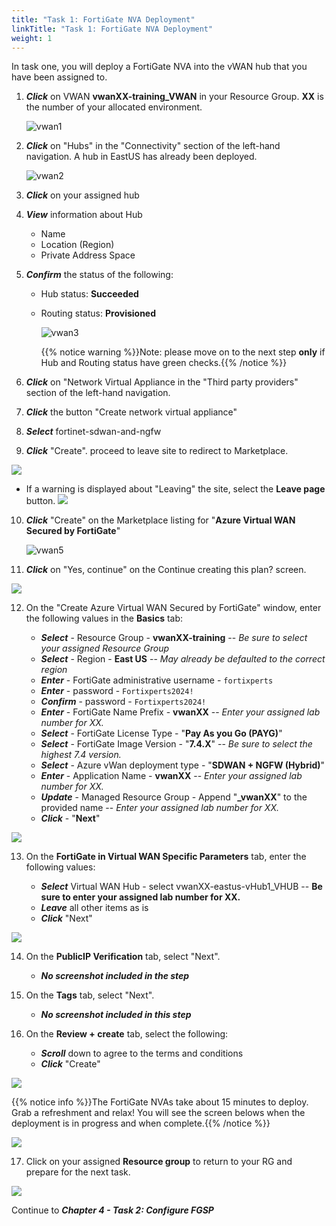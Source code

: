 ```yaml
---
title: "Task 1: FortiGate NVA Deployment"
linkTitle: "Task 1: FortiGate NVA Deployment"
weight: 1
---
```


In task one, you will deploy a FortiGate NVA into the vWAN hub that you have been assigned to.

1. ***Click*** on VWAN **vwanXX-training_VWAN** in your Resource Group. **XX** is the number of your allocated environment.

    ![vwan1](../images/vwan1.jpg)

2. ***Click*** on "Hubs" in the "Connectivity" section of the left-hand navigation. A hub in EastUS has already been deployed.

    ![vwan2](../images/vwan2.jpg)

3. ***Click*** on your assigned hub

4. ***View*** information about Hub

    - Name
    - Location (Region)
    - Private Address Space

5. ***Confirm*** the status of the following:

    - Hub status: **Succeeded**
    - Routing status: **Provisioned**

        ![vwan3](../images/vwan3.jpg)

        {{% notice warning %}}Note: please move on to the next step **only** if Hub and Routing status have green checks.{{% /notice %}}

6. ***Click*** on "Network Virtual Appliance in the "Third party providers" section of the left-hand navigation.
7. ***Click*** the button "Create network virtual appliance"
8. ***Select*** fortinet-sdwan-and-ngfw
9. ***Click*** "Create". proceed to leave site to redirect to Marketplace.

![](../images/vwan4.jpg)

- If a warning is displayed about "Leaving" the site, select the **Leave page** button.
        ![](../images/4_1-fortigate-deployment-2.PNG)

10. ***Click*** "Create" on the Marketplace listing for "**Azure Virtual WAN Secured by FortiGate**"

    ![vwan5](../images/vwan5.jpg)

11. ***Click*** on "Yes, continue" on the Continue creating this plan? screen.

![](../images/4_1-fortigate-deployment-4.PNG)

12. On the "Create Azure Virtual WAN Secured by FortiGate" window, enter the following values in the **Basics** tab:

    - ***Select*** - Resource Group - **vwanXX-training** -- *Be sure to select your assigned Resource Group*
    - ***Select*** - Region - **East US** -- *May already be defaulted to the correct region*
    - ***Enter*** - FortiGate administrative username - ```fortixperts```
    - ***Enter*** - password - ```Fortixperts2024!```
    - ***Confirm*** - password - ```Fortixperts2024!```
    - ***Enter*** - FortiGate Name Prefix - **vwanXX** -- *Enter your assigned lab number for XX.*
    - ***Select*** - FortiGate License Type - "**Pay As you Go (PAYG)**"
    - ***Select*** - FortiGate Image Version - "**7.4.X**" -- *Be sure to select the highest 7.4 version.*
    - ***Select*** - Azure vWan deployment type - "**SDWAN + NGFW (Hybrid)**"
    - ***Enter*** - Application Name - **vwanXX** -- *Enter your assigned lab number for XX.*
    - ***Update*** - Managed Resource Group - Append "**_vwanXX**" to the provided name -- *Enter your assigned lab number for XX.*
    - ***Click*** - "**Next**"

![](../images/4_1-fortigate-deployment-3_1.PNG)

13. On the **FortiGate in Virtual WAN Specific Parameters** tab, enter the following values:

    - ***Select*** Virtual WAN Hub - select vwanXX-eastus-vHub1_VHUB -- **Be sure to enter your assigned lab number for XX.**
    - ***Leave*** all other items as is
    - ***Click*** "Next"

![](../images/4_1-fortigate-deployment-5.PNG)

14. On the **PublicIP Verification** tab, select "Next".

    - ***No screenshot included in the step***

15. On the **Tags** tab, select "Next".

    - ***No screenshot included in this step***

16. On the **Review + create** tab, select the following:

    - ***Scroll*** down to agree to the terms and conditions
    - ***Click*** "Create"

![](../images/4_1-fortigate-deployment-7.PNG)


{{% notice info %}}The FortiGate NVAs take about 15 minutes to deploy. Grab a refreshment and relax! You will see the screen belows when the deployment is in progress and when complete.{{% /notice %}}


![](../images/4_1-fortigate-deployment-8.PNG)


17. Click on your assigned **Resource group** to return to your RG and prepare for the next task.

![](../images/4_1-fortigate-deployment-9.PNG)


Continue to ***Chapter 4 - Task 2: Configure FGSP***
